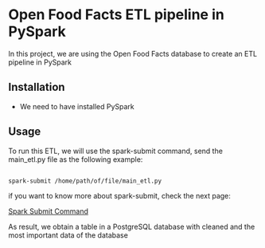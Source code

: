 # Open Food Facts ETL pipeline in PySpark

In this project, we are using the Open Food Facts database to create an ETL pipeline in PySpark

## Installation

* We need to have installed PySpark



## Usage
To run this ETL, we will use the spark-submit command, send the main_etl.py file as the following example:

```bash

spark-submit /home/path/of/file/main_etl.py
```
if you want to know more about spark-submit, check the next page:


[Spark Submit Command ](
https://sparkbyexamples.com/spark/spark-submit-command/?expand_article=1)

As result, we obtain a table in a PostgreSQL database with cleaned and the most important data of the database
